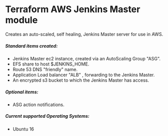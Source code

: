 # Terraform AWS Jenkins Master module

Creates an auto-scaled, self healing, Jenkins Master server for use in AWS. 

##### Standard items created:

 * Jenkins Master ec2 instance, created via an AutoScaling Group "ASG".
 * EFS share to host $JENKINS_HOME.
 * Route 53 DNS "friendly" name.
 * Application Load balancer "ALB" , forwarding to the Jenkins Master.
 * An encrypted s3 bucket to which the Jenkins Master has access.

##### Optional items:

 * ASG action notifications.

##### Current supported Operating Systems:

 * Ubuntu 16


